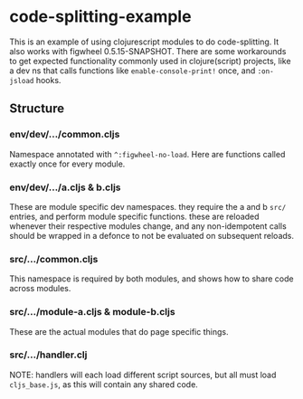# code-splitting-example

This is an example of using clojurescript modules to do code-splitting. It also works with figwheel 0.5.15-SNAPSHOT. There are some workarounds to get expected functionality commonly used in clojure(script) projects, like a dev ns that calls functions like `enable-console-print!` once, and `:on-jsload` hooks.

## Structure

### env/dev/.../common.cljs

Namespace annotated with `^:figwheel-no-load`. Here are functions called exactly once for every module.

### env/dev/.../a.cljs & b.cljs

These are module specific dev namespaces. they require the a and b `src/` entries, and perform module specific functions. these are reloaded whenever their respective modules change, and any non-idempotent calls should be wrapped in a defonce to not be evaluated on subsequent reloads.

### src/.../common.cljs
This namespace is required by both modules, and shows how to share code across modules.

### src/.../module-a.cljs & module-b.cljs
These are the actual modules that do page specific things.


### src/.../handler.clj
NOTE: handlers will each load different script sources, but all must load `cljs_base.js`, as this will contain any shared code.
